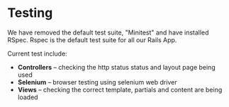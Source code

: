 # Testing

We have removed the default test suite, "Minitest" and have installed RSpec.
Rspec is the default test suite for all our Rails App.


Current test include:

* **Controllers** – checking the http status status and layout page being used
* **Selenium** – browser testing using selenium web driver
* **Views** – checking the correct template, partials and content are being loaded
